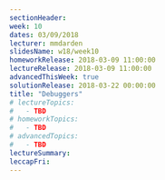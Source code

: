 ```yaml
---
sectionHeader:
week: 10
dates: 03/09/2018
lecturer: mmdarden
slidesName: w18/week10
homeworkRelease: 2018-03-09 11:00:00
lectureRelease: 2018-03-09 11:00:00
advancedThisWeek: true
solutionRelease: 2018-03-22 00:00:00
title: "Debuggers"
# lectureTopics:
#   - TBD
# homeworkTopics:
#   - TBD
# advancedTopics:
#   - TBD
lectureSummary:
leccapFri:
---
```

